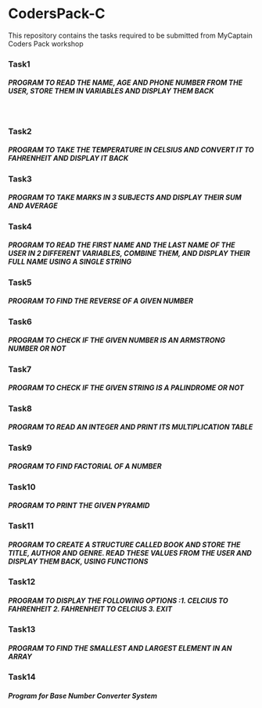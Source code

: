 # CodersPack-C
This repository contains the tasks required to be submitted from MyCaptain Coders Pack workshop<br>
<h3>Task1</h3><h5>PROGRAM TO READ THE NAME, AGE AND PHONE NUMBER FROM THE USER, STORE THEM IN VARIABLES AND DISPLAY THEM BACK</h5><br> 
<h3>Task2</h3><h5>PROGRAM TO TAKE THE TEMPERATURE IN CELSIUS AND CONVERT IT TO FAHRENHEIT AND DISPLAY IT BACK</h5> 
<h3>Task3</h3><h5>PROGRAM TO TAKE MARKS IN 3 SUBJECTS AND DISPLAY THEIR SUM AND AVERAGE</h5>
<h3>Task4</h3><h5>PROGRAM TO READ THE FIRST NAME AND THE LAST NAME OF THE USER IN 2 DIFFERENT VARIABLES, COMBINE THEM, AND DISPLAY THEIR FULL NAME USING A SINGLE STRING</h5> 
<h3>Task5</h3><h5>PROGRAM TO FIND THE REVERSE OF A GIVEN NUMBER</h5>
<h3>Task6</h3><h5>PROGRAM TO CHECK IF THE GIVEN NUMBER IS AN ARMSTRONG NUMBER OR NOT</h5>
<h3>Task7</h3><h5>PROGRAM TO CHECK IF THE GIVEN STRING IS A PALINDROME OR NOT</h5>
<h3>Task8</h3><h5>PROGRAM TO READ AN INTEGER AND PRINT ITS MULTIPLICATION TABLE</h5>
<h3>Task9</h3><h5>PROGRAM TO FIND FACTORIAL OF A NUMBER</h5>
<h3>Task10</h3><h5>PROGRAM TO PRINT THE GIVEN PYRAMID</h5>
<h3>Task11</h3><h5>PROGRAM TO CREATE A STRUCTURE CALLED BOOK AND STORE THE TITLE, AUTHOR AND GENRE. READ THESE VALUES FROM THE USER AND DISPLAY THEM BACK, USING FUNCTIONS</h5>
<h3>Task12</h3><h5>PROGRAM TO DISPLAY THE FOLLOWING OPTIONS :1. CELCIUS TO FAHRENHEIT 2. FAHRENHEIT TO CELCIUS 3. EXIT</h5>
<h3>Task13</h3><h5>PROGRAM TO FIND THE SMALLEST AND LARGEST ELEMENT IN AN ARRAY</h5>
<h3>Task14</h3><h5>Program for Base Number Converter System</h5>

